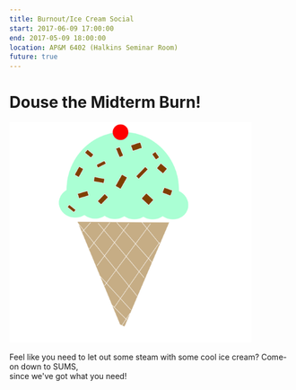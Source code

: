 ```yaml
---
title: Burnout/Ice Cream Social
start: 2017-06-09 17:00:00
end: 2017-05-09 18:00:00
location: AP&M 6402 (Halkins Seminar Room)
future: true
---
```


# Douse the Midterm Burn!

![](/static/sp17/ice-cream-308972_1280.png)

Feel like you need to let out some steam with some cool ice cream? Come-on down to SUMS,  
since we've got what you need! 
